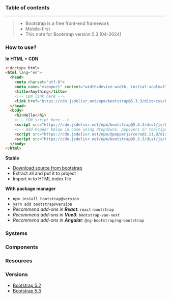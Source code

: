 ### Table of contents

---
> - Bootstrap is a free front-end framework
> - Mobile-first
> - This note for Bootstrap version 5.3 (04-2024)

### How to use?
**In HTML + CDN**
```html
<!doctype html>
<html lang="en">
  <head>
    <meta charset="utf-8">
    <meta name="viewport" content="width=device-width, initial-scale=1">
    <title>Anything</title>
    <!-- CDN link here -->
    <link href="https://cdn.jsdelivr.net/npm/bootstrap@5.3.3/dist/css/bootstrap.min.css" rel="stylesheet" integrity="sha384-QWTKZyjpPEjISv5WaRU9OFeRpok6YctnYmDr5pNlyT2bRjXh0JMhjY6hW+ALEwIH" crossorigin="anonymous">
  </head>
  <body>
    <h1>Hello</h1>
    <!-- CDN script here -->
    <script src="https://cdn.jsdelivr.net/npm/bootstrap@5.3.3/dist/js/bootstrap.bundle.min.js" integrity="sha384-YvpcrYf0tY3lHB60NNkmXc5s9fDVZLESaAA55NDzOxhy9GkcIdslK1eN7N6jIeHz" crossorigin="anonymous"></script>\
    <!-- Add Popper below in case using dropdowns, popovers or tooltips -->
    <script src="https://cdn.jsdelivr.net/npm/@popperjs/core@2.11.8/dist/umd/popper.min.js" integrity="sha384-I7E8VVD/ismYTF4hNIPjVp/Zjvgyol6VFvRkX/vR+Vc4jQkC+hVqc2pM8ODewa9r" crossorigin="anonymous"></script>
    <script src="https://cdn.jsdelivr.net/npm/bootstrap@5.3.3/dist/js/bootstrap.min.js" integrity="sha384-0pUGZvbkm6XF6gxjEnlmuGrJXVbNuzT9qBBavbLwCsOGabYfZo0T0to5eqruptLy" crossorigin="anonymous"></script>
  </body>
</html>
```

**Stable**
- [Download source from bootstrap](https://github.com/twbs/bootstrap/archive/v5.3.3.zip)
- Extract all and put it to project
- Import in to HTML index file

**With package manager**
- `npm install bootstrap@version`
- `yarn add bootstrap@version`
- _Recommend add-ons in **React**_: `react-bootstrap`
- _Recommend add-ons in **Vue3**_: `bootstrap-vue-next`
- _Recommend add-ons in **Angular**_: `@ng-bootstrap/ng-bootstrap`

### Systems

### Components

### Resources

### Versions
- [Bootstrap 5.2](https://getbootstrap.com/docs/5.2)
- [Bootstrap 5.3](https://getbootstrap.com/docs/5.3)
